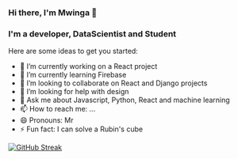 ### Hi there, I'm Mwinga 👋

### I'm a developer, DataScientist and Student

Here are some ideas to get you started:

- 🔭 I’m currently working on a React project
- 🌱 I’m currently learning Firebase
- 👯 I’m looking to collaborate on React and Django projects
- 🤔 I’m looking for help with design
- 💬 Ask me about Javascript, Python, React and machine learning
- 📫 How to reach me: ...
- 😄 Pronouns: Mr
- ⚡ Fun fact: I can solve a Rubin's cube

[![GitHub Streak](https://github-readme-streak-stats.herokuapp.com?user=izzoh-ade&theme=dark&date_format=M%20j%5B%2C%20Y%5D)](https://git.io/streak-stats)
